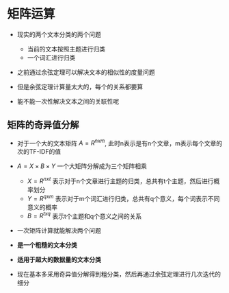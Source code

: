 # 矩阵运算

+ 现实的两个文本分类的两个问题
  + 当前的文本按照主题进行归类
  + 一个词汇进行归类

+ 之前通过余弦定理可以解决文本的相似性的度量问题
+ 但是余弦定理计算量太大的，每个的关系都要算
+ 能不能一次性解决文本之间的关联性呢

## 矩阵的奇异值分解

+ 对于一个大的文本矩阵 $A = R^{nxm}$, 此时n表示是有n个文章，m表示每个文章的次的TF-IDF的值
+ $A = X \times B \times Y$ 一个大矩阵分解成为三个矩阵相乘
  + $X = R^{n x t}$ 表示对于n个文章进行主题的归类，总共有t个主题，然后进行概率划分
  + $Y = R^{q x m}$ 表示对于m个词汇进行归类，总共有q个意义，每个词表示不同意义的概率
  + $B = R^{t x q}$ 表示t个主题和q个意义之间的关系
+ 一次矩阵计算就能解决两个问题

+ **是一个粗糙的文本分类**
+ **适用于超大的数据量的文本分类**
+ 现在基本多采用奇异值分解得到粗分类，然后再通过余弦定理进行几次迭代的细分

